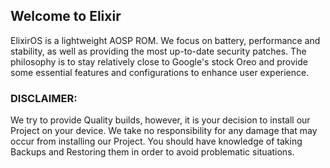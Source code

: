 ## Welcome to Elixir

ElixirOS is a lightweight AOSP ROM. We focus on battery, performance and stability, as well as providing the most up-to-date security patches. The philosophy is to stay relatively close to Google's stock Oreo and provide some essential features and configurations to enhance user experience.

### DISCLAIMER:
We try to provide Quality builds, however, it is your decision to install our Project on your device. We take no responsibility for any damage that may occur from installing our Project. You should have knowledge of taking Backups and Restoring them in order to avoid problematic situations.

